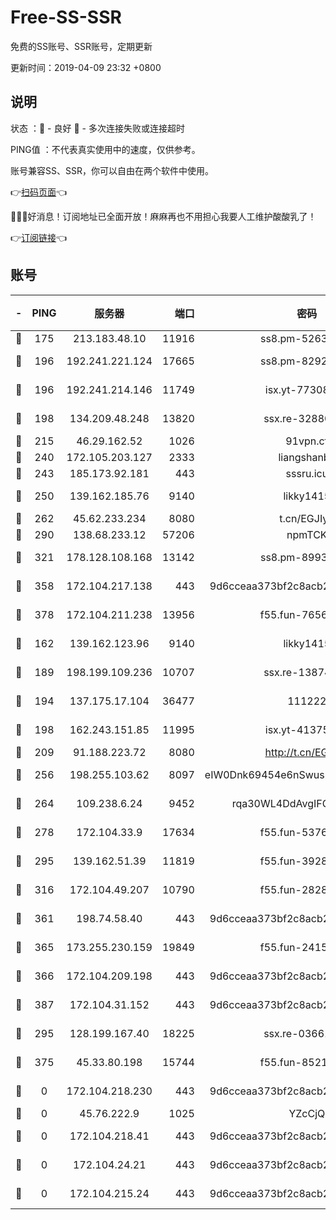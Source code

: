 # Free-SS-SSR

免费的SS账号、SSR账号，定期更新

更新时间：2019-04-09 23:32 +0800

## 说明

状态     ：🙂 - 良好 🙁 - 多次连接失败或连接超时

PING值   ：不代表真实使用中的速度，仅供参考。

账号兼容SS、SSR，你可以自由在两个软件中使用。

👉[扫码页面](https://liesauer.github.io/Free-SS-SSR/)👈

🎉🎉🎉好消息！订阅地址已全面开放！麻麻再也不用担心我要人工维护酸酸乳了！

👉[订阅链接](https://www.liesauer.net/yogurt/subscribe?ACCESS_TOKEN=DAYxR3mMaZAsaqUb)👈

## 账号

|-|PING|服务器|端口|密码|加密方式|区域|
|:----:|:----:|:-----:|-----:|:----:|:----:|:----:|
|🙂|175|213.183.48.10|11916|ss8.pm-52634377|rc4-md5|RU|
|🙂|196|192.241.221.124|17665|ss8.pm-82928161|aes-256-cfb|US|
|🙂|196|192.241.214.146|11749|isx.yt-77308300|aes-256-cfb|US|
|🙂|198|134.209.48.248|13820|ssx.re-32880838|aes-256-cfb|US|
|🙂|215|46.29.162.52|1026|91vpn.cf|rc4-md5|RU|
|🙂|240|172.105.203.127|2333|liangshanbo|chacha20|JP|
|🙂|243|185.173.92.181|443|sssru.icu|rc4-md5|RU|
|🙂|250|139.162.185.76|9140|likky1415|aes-256-cfb|DE|
|🙂|262|45.62.233.234|8080|t.cn/EGJIyrl|rc4-md5|CA|
|🙂|290|138.68.233.12|57206|npmTCK|rc4-md5|US|
|🙂|321|178.128.108.168|13142|ss8.pm-89937130|aes-256-cfb|SG|
|🙂|358|172.104.217.138|443|9d6cceaa373bf2c8acb22e60b6a58be6|aes-256-cfb|US|
|🙂|378|172.104.211.238|13956|f55.fun-76569711|aes-256-cfb|US|
|🙂|162|139.162.123.96|9140|likky1415|aes-256-cfb|JP|
|🙂|189|198.199.109.236|10707|ssx.re-13874439|aes-256-cfb|US|
|🙂|194|137.175.17.104|36477|111222|aes-256-cfb|US|
|🙂|198|162.243.151.85|11995|isx.yt-41375663|aes-256-cfb|US|
|🙂|209|91.188.223.72|8080|http://t.cn/EGJIyrl|rc4-md5|RU|
|🙂|256|198.255.103.62|8097|eIW0Dnk69454e6nSwuspv9DmS201tQ0D|aes-256-cfb|US|
|🙂|264|109.238.6.24|9452|rqa30WL4DdAvgIFG6Fs3znzTa|aes-256-cfb|FR|
|🙂|278|172.104.33.9|17634|f55.fun-53762067|aes-256-cfb|SG|
|🙂|295|139.162.51.39|11819|f55.fun-39283378|aes-256-cfb|SG|
|🙂|316|172.104.49.207|10790|f55.fun-28286043|aes-256-cfb|SG|
|🙂|361|198.74.58.40|443|9d6cceaa373bf2c8acb22e60b6a58be6|aes-256-cfb|US|
|🙂|365|173.255.230.159|19849|f55.fun-24159116|aes-256-cfb|US|
|🙂|366|172.104.209.198|443|9d6cceaa373bf2c8acb22e60b6a58be6|aes-256-cfb|US|
|🙂|387|172.104.31.152|443|9d6cceaa373bf2c8acb22e60b6a58be6|aes-256-cfb|US|
|🙁|295|128.199.167.40|18225|ssx.re-03661260|aes-256-cfb|SG|
|🙁|375|45.33.80.198|15744|f55.fun-85216829|aes-256-cfb|US|
|🙁|0|172.104.218.230|443|9d6cceaa373bf2c8acb22e60b6a58be6|aes-256-cfb|US|
|🙁|0|45.76.222.9|1025|YZcCjQ|rc4-md5|JP|
|🙁|0|172.104.218.41|443|9d6cceaa373bf2c8acb22e60b6a58be6|aes-256-cfb|US|
|🙁|0|172.104.24.21|443|9d6cceaa373bf2c8acb22e60b6a58be6|aes-256-cfb|US|
|🙁|0|172.104.215.24|443|9d6cceaa373bf2c8acb22e60b6a58be6|aes-256-cfb|US|

